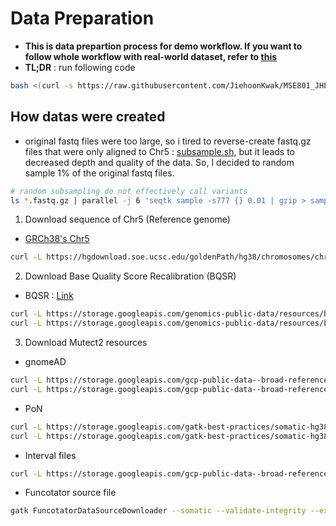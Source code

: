 # Data Preparation
- **This is data prepartion process for demo workflow. If you want to follow whole workflow with real-world dataset, refer to [this](whole_setup.md)**
- **TL;DR** : run following code
```bash
bash <(curl -s https://raw.githubusercontent.com/JiehoonKwak/MSE801_JHLEE/main/download_demo.sh)
```

## How datas were created
- original fastq files were too large, so i tired to reverse-create fastq.gz files that were only aligned to Chr5 : [subsample.sh](subsample.sh), but it leads to decreased depth and quality of the data. So, I decided to random sample 1% of the original fastq files.
```bash
# random subsampling do not effectively call variants
ls *.fastq.gz | parallel -j 6 'seqtk sample -s777 {} 0.01 | gzip > sample/subsampled_{}'
```

1. Download sequence of Chr5 (Reference genome)
- [GRCh38's Chr5](https://hgrdownload.soe.ucsc.edu/goldenPath/hg38/chromosomes/chr6.fa.gz)
```bash
curl -L https://hgdownload.soe.ucsc.edu/goldenPath/hg38/chromosomes/chr5.fa.gz -o hg38.fa.gz
```

2. Download Base Quality Score Recalibration (BQSR)
- BQSR : [Link](https://gatk.broadinstitute.org/hc/en-us/articles/360035890531-Base-Quality-Score-Recalibration-BQSR)
```bash
curl -L https://storage.googleapis.com/genomics-public-data/resources/broad/hg38/v0/Homo_sapiens_assembly38.dbsnp138.vcf -o Homo_sapiens_assembly38.dbsnp138.vcf
curl -L https://storage.googleapis.com/genomics-public-data/resources/broad/hg38/v0/Homo_sapiens_assembly38.dbsnp138.vcf.idx -o Homo_sapiens_assembly38.dbsnp138.vcf.idx
```

3. Download Mutect2 resources
- gnomeAD
```bash
curl -L https://storage.googleapis.com/gcp-public-data--broad-references/hg38/v0/somatic-hg38/af-only-gnomad.hg38.vcf.gz -o af-only-gnomad.hg38.vcf.gz
curl -L https://storage.googleapis.com/gcp-public-data--broad-references/hg38/v0/somatic-hg38/af-only-gnomad.hg38.vcf.gz.tbi -o af-only-gnomad.hg38.vcf.gz.tbi
```
 
- PoN
```bash
curl -L https://storage.googleapis.com/gatk-best-practices/somatic-hg38/1000g_pon.hg38.vcf.gz -o 1000g_pon.hg38.vcf.gz
curl -L https://storage.googleapis.com/gatk-best-practices/somatic-hg38/1000g_pon.hg38.vcf.gz.tbi -o 1000g_pon.hg38.vcf.gz.tbi
```
- Interval files
```bash
curl -L https://storage.googleapis.com/gcp-public-data--broad-references/hg38/v0/exome_calling_regions.v1.1.interval_list -o exome_calling_regions.v1.1.interval_list
```

- Funcotator source file
```bash
gatk FuncotatorDataSourceDownloader --somatic --validate-integrity --extract-after-download --hg38
```